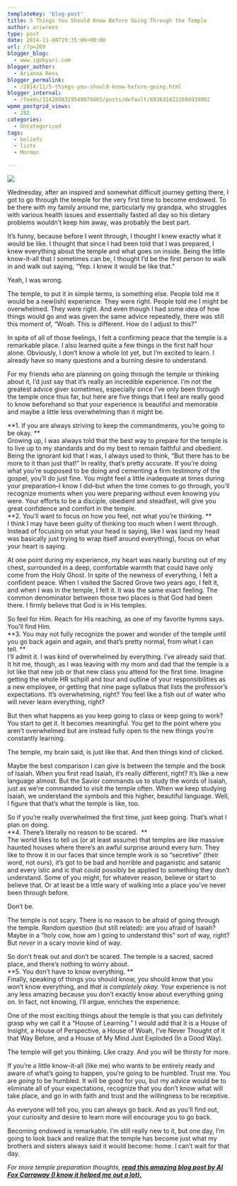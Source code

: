 ```yaml
---
templateKey: 'blog-post'
title: 5 Things You Should Know Before Going Through the Temple
author: ariwrees
type: post
date: 2014-11-08T19:35:00+00:00
url: /?p=269
blogger_blog:
  - www.igobyari.com
blogger_author:
  - Arianna Rees
blogger_permalink:
  - /2014/11/5-things-you-should-know-before-going.html
blogger_internal:
  - /feeds/3142898329549879465/posts/default/6936324222694939002
wpmm_postgrid_views:
  - 282
categories:
  - Uncategorized
tags:
  - beliefs
  - lists
  - Mormon

---
```

[![](https://www.igobyari.com/wp-content/uploads/2014/11/temple.jpg)](https://www.igobyari.com/wp-content/uploads/2014/11/temple.jpg)

Wednesday, after an inspired and somewhat difficult journey getting there, I got to go through the temple for the very first time to become endowed. To be there with my family around me, particularly my grandpa, who struggles with various health issues and essentially fasted all day so his dietary problems wouldn’t keep him away, was probably the best part.

It’s funny, because before I went through, I thought I knew exactly what it would be like. I thought that since I had been told that I was prepared, I knew everything about the temple and what goes on inside. Being the little know-it-all that I sometimes can be, I thought I’d be the first person to walk in and walk out saying, “Yep. I knew it would be like that.”

Yeah, I was wrong.

The temple, to put it in simple terms, is something else. People told me it would be a new(ish) experience. They were right. People told me I might be overwhelmed. They were right. And even though I had some idea of how things would go and was given the same advice repeatedly, there was still this moment of, “Woah. This is different. How do I adjust to this?”

In spite of all of those feelings, I felt a confirming peace that the temple is a remarkable place. I also learned quite a few things in the first half hour alone. Obviously, I don’t know a whole lot yet, but I’m excited to learn. I already have so many questions and a burning desire to understand.

For my friends who are planning on going through the temple or thinking about it, I’d just say that it’s really an incredible experience. I’m not the greatest advice giver sometimes, especially since I’ve only been through the temple once thus far, but here are five things that I feel are really good to know beforehand so that your experience is beautiful and memorable and maybe a little less overwhelming than it might be.

  
**1\. If you are always striving to keep the commandments, you’re going to be okay. **  
Growing up, I was always told that the best way to prepare for the temple is to live up to my standards and do my best to remain faithful and obedient. Being the ignorant kid that I was, I always used to think, “But there has to be more to it than just that!” In reality, that’s pretty accurate. If you’re doing what you’re supposed to be doing and cementing a firm testimony of the gospel, you’ll do just fine. You might feel a little inadequate at times during your preparation–I know I did–but when the time comes to go through, you’ll recognize moments when you were preparing without even knowing you were. Your efforts to be a disciple, obedient and steadfast, will give you great confidence and comfort in the temple.  
**2\. You’ll want to focus on how you feel, not what you’re thinking. **  
I think I may have been guilty of thinking too much when I went through. Instead of focusing on what your head is saying, like I was (and my head was basically just trying to wrap itself around everything), focus on what your heart is saying.

At one point during my experience, my heart was nearly bursting out of my chest, surrounded in a deep, comfortable warmth that could have only come from the Holy Ghost. In spite of the newness of everything, I felt a confident peace. When I visited the Sacred Grove two years ago, I felt it, and when I was in the temple, I felt it. It was the same exact feeling. The common denominator between those two places is that God had been there. I firmly believe that God is in His temples.

So feel for Him. Reach for His reaching, as one of my favorite hymns says. You’ll find Him.  
**3\. You may not fully recognize the power and wonder of the temple until you go back again and again, and that’s pretty normal, from what I can tell. **  
I’ll admit it. I was kind of overwhelmed by everything. I’ve already said that. It hit me, though, as I was leaving with my mom and dad that the temple is a lot like that new job or that new class you attend for the first time. Imagine getting the whole HR schpill and tour and outline of your responsibilities as a new employee, or getting that nine page syllabus that lists the professor’s expectations. It’s overwhelming, right? You feel like a fish out of water who will never learn everything, right?

But then what happens as you keep going to class or keep going to work? You start to get it. It becomes meaningful. You get to the point where you aren’t overwhelmed but are instead fully open to the new things you’re constantly learning.

The temple, my brain said, is just like that. And then things kind of clicked.

Maybe the best comparison I can give is between the temple and the book of Isaiah. When you first read Isaiah, it’s really different, right? It’s like a new language almost. But the Savior commands us to study the words of Isaiah, just as we’re commanded to visit the temple often. When we keep studying Isaiah, we understand the symbols and this higher, beautiful language. Well, I figure that that’s what the temple is like, too.

So if you’re really overwhelmed the first time, just keep going. That’s what I plan on doing.  
**4\. There’s literally no reason to be scared.  **  
The world likes to tell us (or at least assume) that temples are like massive haunted houses where there’s an awful surprise around every turn. They like to throw it in our faces that since temple work is so “secretive” (their word, not ours), it’s got to be bad and horrible and paganistic and satanic and every istic and ic that could possibly be applied to something they don’t understand. Some of you might, for whatever reason, believe or start to believe that. Or at least be a little wary of walking into a place you’ve never been through before.

Don’t be.

The temple is not scary. There is no reason to be afraid of going through the temple. Random question (but still related): are you afraid of Isaiah? Maybe in a “holy cow, how am I going to understand this” sort of way, right? But _never_ in a scary movie kind of way.

So don’t freak out and don’t be scared. The temple is a sacred, sacred place, and there’s nothing to worry about.  
**5\. You don’t have to know everything. **  
Finally, speaking of things you should know, you should know that you won’t know everything, and _that is completely okay._ Your experience is not any less amazing because you don’t exactly know about everything going on. In fact, not knowing, I’ll argue, enriches the experience.

One of the most exciting things about the temple is that you can definitely grasp why we call it a “House of Learning.” I would add that it is a House of Insight, a House of Perspective, a House of Woah, I’ve Never Thought of it that Way Before, and a House of My Mind Just Exploded (In a Good Way).

The temple will get you thinking. Like crazy. And you will be thirsty for more.

If you’re a little know-it-all (like me) who wants to be entirely ready and aware of what’s going to happen, you’re going to be humbled. Trust me. You are _going_ to be humbled. It will be good for you, but my advice would be to eliminate all of your expectations, recognize that you don’t know what will take place, and go in with faith and trust and the willingness to be receptive.

As everyone will tell you, you can always go back. And as you’ll find out, your curiosity and desire to learn more will encourage you to go back.

Becoming endowed is remarkable. I’m still really new to it, but one day, I’m going to look back and realize that the temple has become just what my brothers and sisters always said it would become: home. I can’t wait for that day.

_For more temple preparation thoughts, [**read this amazing blog post by Al Fox Carraway (I know it helped me out a lot).**](http://alfoxshead.blogspot.com/2014/11/the-truth-about-mormon-temples-and-what.html)_
